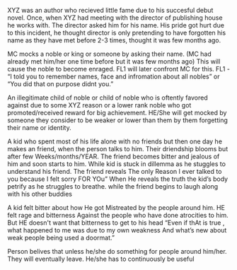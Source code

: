 

XYZ was an author who recieved little fame due to his succesful debut novel. Once, when XYZ had meeting with the director of publishing house he works with. The director asked him for his name. His pride got hurt due to this incident, he thought director is only pretending to have forgotten his name as they have met before 2-3 times, thought it was few months ago.

MC mocks a noble or king or someone by asking their name. (MC had already met him/her one time before but it was few months ago) This will cause the noble to become enraged. 
FL1 will later confront MC for this. FL1 - “I told you to remember names, face and infromation about all nobles” or “You did that on purpose didnt you.”

An illegitimate child of noble or child of noble who is oftently favored against due to some XYZ reason or a lower rank noble who got promoted/received reward for big achievement.
HE/She will get mocked by someone they consider to be weaker or lower than them by them forgetting their name or identity.

A kid who spent most of his life alone with no friends but then one day he makes an friend, when the person talks to him. Their driendship blooms but after few Weeks/months/YEAR. The friend becomes bitter and jealous of him and soon starts to him. While kid is stuck in dillemma as he stuggles to understand his friend. The friend reveals 
The only Reason I ever talked to you because I felt sorry FOR YOu” When He reveals the truth the kid’s body petrify as he struggles to breathe. while the friend begins to laugh along with his other buddies



A kid felt bitter about how He got Mistreated by the people around him.
HE felt rage and bitterness Against the people who have done atrocities to him.
But HE doesn't want that bitterness to get to his head 
“Even if thAt is true , what happened to me was due to my own weakness And what’s new about weak people being used a doormat.”






Person belives that unless he/she do something for people around him/her. They will eventually leave. He/she has to continuously be useful
































































































































